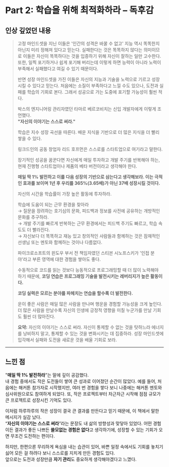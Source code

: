 # Part 2: 학습을 위해 최적화하라 – 독후감

## 인상 깊었던 내용

> 고정 마인드셋을 지닌 이들은 '인간의 성격은 바꿀 수 없고' 지능 역시 똑똑한지 아닌지 미리 정해져 있다고 믿는다. 실패한다는 것은 똑똑하지 않다는 의미이므로 이들은 자신이 똑똑하다는 것을 입증하기 위해 자신이 잘하는 일만 고수한다. 또한, 일찍 포기하거나 쉽게 포기해 버리는데 이렇게 하면 능력이 아니라 노력이 부족해서 실패했다고 여길 수 있기 때문이다.  
>  
> 반면 성장 마인드셋을 가진 이들은 자신의 지능과 기술을 노력으로 기르고 성장시킬 수 있다고 믿는다. 처음에는 소질이 부족하다고 느낄 수도 있으나, 도전과 실패를 학습의 기회로 본다. 그래서 성공으로 가는 도중에 포기할 가능성이 훨씬 적다.  
>  
> 박스의 엔지니어링 관리자였던 타마르 베르코비치는 신입 개발자에게 이렇게 조언했다.  
> **"자신의 이야기는 스스로 써라."**  
>  
> 학습은 지수 성장 곡선을 따른다. 배운 지식을 기반으로 더 많은 지식을 더 빨리 쌓을 수 있다.  
>  
> 링크드인의 공동 창업자 리드 호프먼은 스스로를 스타트업으로 여기라고 말한다.  
>  
> 장기적인 성공을 꿈꾼다면 자신에게 매일 투자하고 개발 주기를 반복해야 하는, 현재 진행형 스타트업이나 제품의 베타 버전이라고 생각해야 한다.  
>  
> **매일 딱 1% 발전하고 이를 다음 성장의 기반으로 삼는다고 생각해보라. 이는 극적인 효과를 보이며 1년 후 우리를 365%(3.65배)가 아닌 37배 성장시킬 것이다.**  
>  
> 자신의 시간을 학습률이 가장 높은 활동에 투자하라.  
>  
> 학습에 도움이 되는 근무 환경을 찾아라  
> → 질문을 장려하는 호기심의 문화, 피드백과 정보를 사전에 공유하는 개방적인 문화를 추구하라.  
> → 개발 주기를 빠르게 반복하는 근무 환경에서는 피드백 주기도 빠르고, 학습 속도도 더 빨라진다.  
> → 자신보다 더 똑똑하고 재능 있고 창의적인 사람들과 함께하는 것은 잠재적인 선생님 또는 멘토와 함께하는 것이나 다름없다.  
>  
> 파이크로소프트의 윈도우 부서 전 책임자였던 스티븐 시노프스키가 '인접 분야'라고 부른 영역에 대한 경험을 쌓아도 좋다.  
>  
> 수동적으로 코드를 읽는 것보다 능동적으로 프로그래밍할 때 더 많이 노력해야 하기 때문에, **코딩 연습은 프로그래밍 기술을 발전시키는 레버리지가 높은 활동이다.**  
>  
> **코딩 실력은 모르는 분야를 파헤치는 연습을 할수록 더 발전한다.**  
>  
> 운이 좋은 사람은 매일 많은 사람을 만나며 행운을 경험할 가능성을 크게 높인다. 더 많은 사람을 만날수록 자신의 인생에 긍정적 영향을 미칠 누군가를 만날 기회도 훨씬 더 많아진다.  
>  
> **요약:** 자신의 이야기는 스스로 써라. 자신이 통제할 수 없는 것을 탓하느라 에너지를 낭비하지 말고, 통제할 수 있는 것을 변화시키는 데 집중하라. 성장 마인드셋에 입각해서 실패와 도전을 새로운 것을 배울 기회로 보라.

---

## 느낀 점

"**매일 딱 1% 발전하라**"는 말에 깊이 공감했다.  
내 경험 중에서도 작은 도전들이 쌓여 큰 성과로 이어졌던 순간이 많았다. 예를 들어, 처음에는 해커톤 참가자로 시작했지만, 여러 번 경험을 쌓다 보니 나중에는 해커톤 멘토와 심사위원으로도 참여하게 되었다. 또, 작은 프로젝트부터 차근차근 시작해 점점 규모가 큰 프로젝트로 성장시킨 기억도 있다.

이처럼 하루하루의 작은 성장이 결국 큰 결과를 만든다고 믿기 때문에, 이 책에서 말한 메시지가 실감 났다.  
“**자신의 이야기는 스스로 써라**”라는 문장도 내 삶의 방향성과 맞닿아 있었다. 어떤 경험이든 결과가 좋든 나쁘든 **쓸모없는 경험은 없다**고 생각하기에, 성장할 수 있는 기회가 오면 무조건 도전하는 편이다.

하지만, 한편으론 무리하게 욕심을 내는 습관이 있어, 바쁜 일정 속에서도 기회를 놓치기 싫어 모든 걸 하려다 보니 스스로를 지치게 만든 경험도 있다.  
앞으로는 도전과 성장만큼 **자기 관리**도 중요하게 생각해야겠다고 느꼈다.
